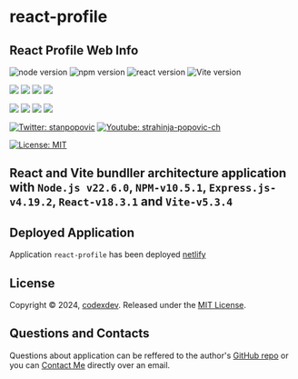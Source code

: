 # react-profile

## React Profile Web Info

![node version](https://img.shields.io/npm/v/node?logo=nodedotjs&label=Node.js%20RTE%20npm) ![npm version](https://img.shields.io/npm/v/npm?logo=npm&label=Node%20Package%20Manager%20npm) ![react version](https://img.shields.io/npm/v/react?logo=react&label=React%20npm) ![Vite version](https://img.shields.io/npm/v/vite?logo=vite&label=Vite%20bundling%20npm)

<p align="left">
    <img src="https://img.shields.io/github/languages/top/strahinjapopovic/node-gen-readme?style=flat&color=blue" />
    <img src="https://img.shields.io/github/repo-size/strahinjapopovic/node-gen-readme?style=flat&color=blue" />
    <img src="https://img.shields.io/github/issues/strahinjapopovic/node-gen-readme?style=flat&color=blue" />
    <img src="https://img.shields.io/github/last-commit/strahinjapopovic/node-gen-readme?style=flat&color=blue" >
</p>
    
<p align="left">
    <a href="https://gist.github.com/Julien-Marcou/156b19aea4704e1d2f48adafc6e2acbf"><img src="https://img.shields.io/badge/es2023-javascript-blue?logo=javascript" /></a>
    <a href="https://nodejs.org/en"><img src="https://img.shields.io/badge/v22-node-blue?logo=nodedotjs" /></a>
    <a href="https://docs.npmjs.com/about-npm#getting-started"><img src="https://img.shields.io/badge/v10-npm-blue?logo=npm" /></a>
    <a href="https://www.npmjs.com/package/json5"><img src="https://img.shields.io/badge/v2-json5-blue?logo=npm" /></a>
</p>

<p align="left">
    <a href="https://twitter.com/stanpopovic"><img alt="Twitter: stanpopovic" src="https://img.shields.io/twitter/follow/stanpopovic.svg?style=social" target="_blank" /></a>
    <a href="https://www.youtube.com/@strahinja-popovic-ch"><img alt="Youtube: strahinja-popovic-ch" src="https://img.shields.io/badge/YouTube-red?&logo=youtube&style=social" target="_blank" /></a>
</p>

[![License: MIT](https://img.shields.io/badge/License-MIT-aqua.svg?style=for-the-badge)](https://opensource.org/licenses/MIT) 

## React and Vite bundller architecture application with `Node.js v22.6.0`, `NPM-v10.5.1`, `Express.js-v4.19.2`, `React-v18.3.1` and `Vite-v5.3.4`

## Deployed Application

Application `react-profile` has been deployed [netlify](https://www.something.com/)

## License

Copyright © 2024, [codexdev](https://github.com/strahinjapopovic). Released under the [MIT License](./LICENSE).

<a id="questions-and-contacts"></a>
## Questions and Contacts

Questions about application can be reffered to the author's [GitHub repo](https://github.com/strahinjapopovic/react-profile) or you can [Contact Me](mailto:spope.mails@gmail.com) directly over an email.

